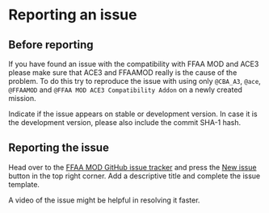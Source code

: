 # Reporting an issue

## Before reporting

If you have found an issue with the compatibility with FFAA MOD and ACE3 please make sure that ACE3 and FFAAMOD really is the cause of the problem. To do this try to reproduce the issue with using only `@CBA_A3`, `@ace`, `@FFAAMOD` and `@FFAA MOD ACE3 Compatibility Addon` on a newly created mission.

Indicate if the issue appears on stable or development version. In case it is the development version, please also include the commit SHA-1 hash.

## Reporting the issue

Head over to the [FFAA MOD GitHub issue tracker](https://github.com/FFAAMOD/ffaa_comp_ace/issues) and press the [New issue](https://github.com/FFAAMOD/ffaa_comp_ace/issues/new) button in the top right corner. Add a descriptive title and complete the issue template.

A video of the issue might be helpful in resolving it faster.
